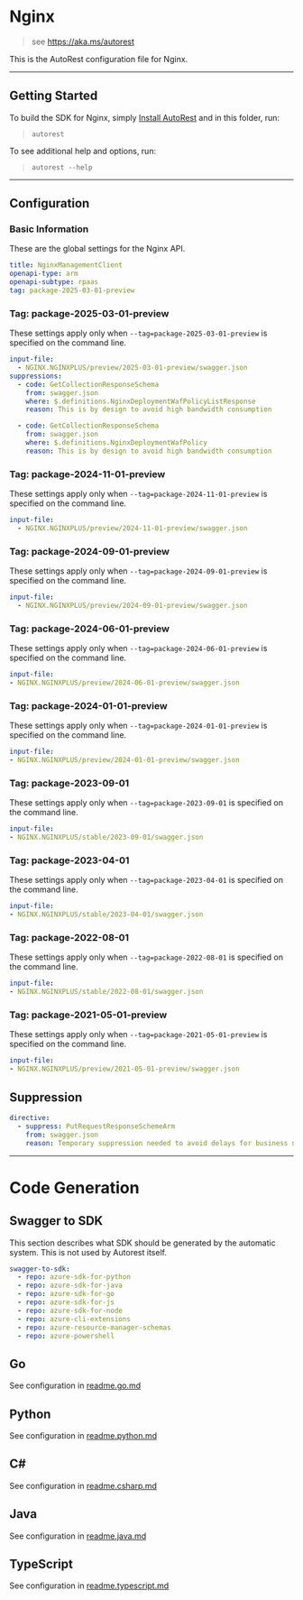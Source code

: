 # Nginx

> see https://aka.ms/autorest

This is the AutoRest configuration file for Nginx.



---
## Getting Started
To build the SDK for Nginx, simply [Install AutoRest](https://aka.ms/autorest/install) and in this folder, run:

> `autorest`

To see additional help and options, run:

> `autorest --help`
---

## Configuration



### Basic Information
These are the global settings for the Nginx API.

``` yaml
title: NginxManagementClient
openapi-type: arm
openapi-subtype: rpaas
tag: package-2025-03-01-preview
```

### Tag: package-2025-03-01-preview

These settings apply only when `--tag=package-2025-03-01-preview` is specified on the command line.

```yaml $(tag) == 'package-2025-03-01-preview'
input-file:
  - NGINX.NGINXPLUS/preview/2025-03-01-preview/swagger.json
suppressions:
  - code: GetCollectionResponseSchema
    from: swagger.json
    where: $.definitions.NginxDeploymentWafPolicyListResponse
    reason: This is by design to avoid high bandwidth consumption

  - code: GetCollectionResponseSchema
    from: swagger.json
    where: $.definitions.NginxDeploymentWafPolicy
    reason: This is by design to avoid high bandwidth consumption
```

### Tag: package-2024-11-01-preview

These settings apply only when `--tag=package-2024-11-01-preview` is specified on the command line.

```yaml $(tag) == 'package-2024-11-01-preview'
input-file:
  - NGINX.NGINXPLUS/preview/2024-11-01-preview/swagger.json
```

### Tag: package-2024-09-01-preview

These settings apply only when `--tag=package-2024-09-01-preview` is specified on the command line.

```yaml $(tag) == 'package-2024-09-01-preview'
input-file:
  - NGINX.NGINXPLUS/preview/2024-09-01-preview/swagger.json
```

### Tag: package-2024-06-01-preview

These settings apply only when `--tag=package-2024-06-01-preview` is specified on the command line.

``` yaml $(tag) == 'package-2024-06-01-preview'
input-file:
- NGINX.NGINXPLUS/preview/2024-06-01-preview/swagger.json
```


### Tag: package-2024-01-01-preview

These settings apply only when `--tag=package-2024-01-01-preview` is specified on the command line.

``` yaml $(tag) == 'package-2024-01-01-preview'
input-file:
- NGINX.NGINXPLUS/preview/2024-01-01-preview/swagger.json
```

### Tag: package-2023-09-01

These settings apply only when `--tag=package-2023-09-01` is specified on the command line.

``` yaml $(tag) == 'package-2023-09-01'
input-file:
- NGINX.NGINXPLUS/stable/2023-09-01/swagger.json
```


### Tag: package-2023-04-01

These settings apply only when `--tag=package-2023-04-01` is specified on the command line.

``` yaml $(tag) == 'package-2023-04-01'
input-file:
- NGINX.NGINXPLUS/stable/2023-04-01/swagger.json
```

### Tag: package-2022-08-01

These settings apply only when `--tag=package-2022-08-01` is specified on the command line.

``` yaml $(tag) == 'package-2022-08-01'
input-file:
- NGINX.NGINXPLUS/stable/2022-08-01/swagger.json
```

### Tag: package-2021-05-01-preview

These settings apply only when `--tag=package-2021-05-01-preview` is specified on the command line.

``` yaml $(tag) == 'package-2021-05-01-preview'
input-file:
- NGINX.NGINXPLUS/preview/2021-05-01-preview/swagger.json
```

## Suppression
``` yaml
directive:
  - suppress: PutRequestResponseSchemeArm
    from: swagger.json
    reason: Temporary suppression needed to avoid delays for business needs and maintain production timelines. It's also approved before in previous PR in private repo.
```    
---

# Code Generation

## Swagger to SDK

This section describes what SDK should be generated by the automatic system.
This is not used by Autorest itself.

``` yaml $(swagger-to-sdk)
swagger-to-sdk:
  - repo: azure-sdk-for-python
  - repo: azure-sdk-for-java
  - repo: azure-sdk-for-go
  - repo: azure-sdk-for-js
  - repo: azure-sdk-for-node
  - repo: azure-cli-extensions
  - repo: azure-resource-manager-schemas
  - repo: azure-powershell
```

## Go

See configuration in [readme.go.md](./readme.go.md)

## Python

See configuration in [readme.python.md](./readme.python.md)

## C#

See configuration in [readme.csharp.md](./readme.csharp.md)

## Java

See configuration in [readme.java.md](./readme.java.md)

## TypeScript

See configuration in [readme.typescript.md](./readme.typescript.md)
